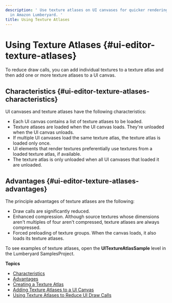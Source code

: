 ```yaml
---
description: ' Use texture atlases on UI canvases for quicker rendering of textures
  in Amazon Lumberyard. '
title: Using Texture Atlases
---
```

# Using Texture Atlases {#ui-editor-texture-atlases}

To reduce draw calls, you can add individual textures to a texture atlas and then add one or more texture atlases to a UI canvas\.

## Characteristics {#ui-editor-texture-atlases-characteristics}

UI canvases and texture atlases have the following characteristics:
+ Each UI canvas contains a list of texture atlases to be loaded\.
+ Texture atlases are loaded when the UI canvas loads\. They're unloaded when the UI canvas unloads\.
+ If multiple UI canvases load the same texture atlas, the texture atlas is loaded only once\.
+ UI elements that render textures preferentially use textures from a loaded texture atlas, if available\.
+ The texture atlas is only unloaded when all UI canvases that loaded it are unloaded\.

## Advantages {#ui-editor-texture-atlases-advantages}

The principle advantages of texture atlases are the following:
+ Draw calls are significantly reduced\.
+ Enhanced compression\. Although source textures whose dimensions aren't multiples of four aren't compressed, texture atlases are always compressed\.
+ Forced preloading of texture groups\. When the canvas loads, it also loads its texture atlases\.

To see examples of texture atlases, open the **UITextureAtlasSample** level in the Lumberyard SamplesProject\.

**Topics**
+ [Characteristics](#ui-editor-texture-atlases-characteristics)
+ [Advantages](#ui-editor-texture-atlases-advantages)
+ [Creating a Texture Atlas](/docs/user-guide/features/interactivity/user-interface/editor/texture-atlases-creating.md)
+ [Adding Texture Atlases to a UI Canvas](/docs/user-guide/features/interactivity/user-interface/editor/texture-atlases-adding-texture-atlases-to-a-ui-canvas.md)
+ [Using Texture Atlases to Reduce UI Draw Calls](/docs/user-guide/features/interactivity/user-interface/editor/texture-atlases-using-texture-atlases-to-reduce-ui-draw-calls.md)